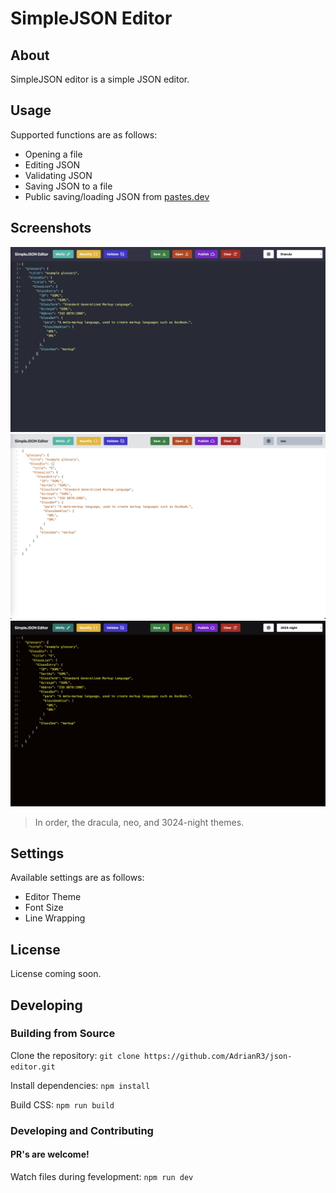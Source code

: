 # SimpleJSON Editor

## About
SimpleJSON editor is a simple JSON editor.

## Usage

Supported functions are as follows:
 - Opening a file
 - Editing JSON
 - Validating JSON
 - Saving JSON to a file
 - Public saving/loading JSON from [pastes.dev](https://pastes.dev)

## Screenshots

<img src="https://raw.githubusercontent.com/AdrianR3/json-editor/8323c5ca243de9a67ab7b231dea1fe14c6061c3e/images/dracula.png" width="600"></img>
<img src="https://raw.githubusercontent.com/AdrianR3/json-editor/8323c5ca243de9a67ab7b231dea1fe14c6061c3e/images/neo.png" width="600"></img>
<img src="https://raw.githubusercontent.com/AdrianR3/json-editor/8323c5ca243de9a67ab7b231dea1fe14c6061c3e/images/3024-night.png" width="600"></img>

> In order, the dracula, neo, and 3024-night themes.

## Settings

Available settings are as follows:

 - Editor Theme
 - Font Size
 - Line Wrapping

## License

License coming soon.

## Developing

### Building from Source

Clone the repository: `git clone https://github.com/AdrianR3/json-editor.git`

Install dependencies: `npm install`

Build CSS: `npm run build`

###  Developing and Contributing

#### PR's are welcome!

Watch files during fevelopment: `npm run dev`

